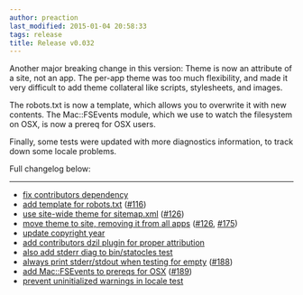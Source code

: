 ```yaml
---
author: preaction
last_modified: 2015-01-04 20:58:33
tags: release
title: Release v0.032
---
```


Another major breaking change in this version: Theme is now an attribute of a site,
not an app. The per-app theme was too much flexibility, and made it very difficult
to add theme collateral like scripts, stylesheets, and images.

The robots.txt is now a template, which allows you to overwrite it with new contents.
The Mac::FSEvents module, which we use to watch the filesystem on OSX, is now a
prereq for OSX users.

Finally, some tests were updated with more diagnostics information, to track down
some locale problems.

Full changelog below:

---

* [fix contributors dependency](https://github.com/preaction/Statocles/commit/923f4e6f170984431c5553124765389eea9ca6a8)
* [add template for robots.txt](https://github.com/preaction/Statocles/commit/4b640224f73ad0dda82f82c74f3603908178fed2) ([#116](https://github.com/preaction/Statocles/issues/116))
* [use site-wide theme for sitemap.xml](https://github.com/preaction/Statocles/commit/4ed2e46f4aef4b4f8ad53c10403a8006552cf46c) ([#126](https://github.com/preaction/Statocles/issues/126))
* [move theme to site, removing it from all apps](https://github.com/preaction/Statocles/commit/bbbd926d2f3bff99319595ca54146b26384df1f5) ([#126](https://github.com/preaction/Statocles/issues/126), [#175](https://github.com/preaction/Statocles/issues/175))
* [update copyright year](https://github.com/preaction/Statocles/commit/f73fa9e30be7d330d32baf3fdd7b26fd2aa432a7)
* [add contributors dzil plugin for proper attribution](https://github.com/preaction/Statocles/commit/435b9d42aba1499d3b80ef4108c31c6c1707516f)
* [also add stderr diag to bin/statocles test](https://github.com/preaction/Statocles/commit/a2ac4d21558e4d992fbc1c86707dd644d72b0571)
* [always print stderr/stdout when testing for empty](https://github.com/preaction/Statocles/commit/8ecde6f75df007a2f1f082c76ca750705e6375b3) ([#188](https://github.com/preaction/Statocles/issues/188))
* [add Mac::FSEvents to prereqs for OSX](https://github.com/preaction/Statocles/commit/276be0e71b7aa7ca21a68185f5a88dd13046c0be) ([#189](https://github.com/preaction/Statocles/issues/189))
* [prevent uninitialized warnings in locale test](https://github.com/preaction/Statocles/commit/1c452cca740f2a4b618e141663929bd725981045)
